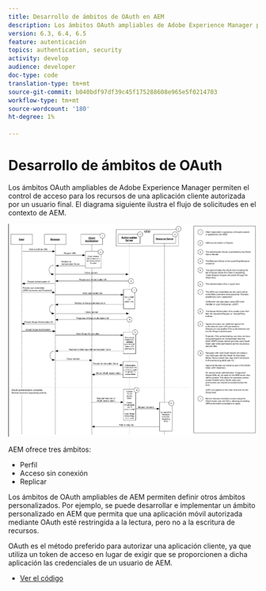 ```yaml
---
title: Desarrollo de ámbitos de OAuth en AEM
description: Los ámbitos OAuth ampliables de Adobe Experience Manager permiten el control de acceso para los recursos de una aplicación cliente autorizada por un usuario final. El diagrama siguiente ilustra el flujo de solicitudes en el contexto de AEM.
version: 6.3, 6.4, 6.5
feature: autenticación
topics: authentication, security
activity: develop
audience: developer
doc-type: code
translation-type: tm+mt
source-git-commit: b040bdf97df39c45f175288608e965e5f0214703
workflow-type: tm+mt
source-wordcount: '180'
ht-degree: 1%

---
```



# Desarrollo de ámbitos de OAuth

Los ámbitos OAuth ampliables de Adobe Experience Manager permiten el control de acceso para los recursos de una aplicación cliente autorizada por un usuario final. El diagrama siguiente ilustra el flujo de solicitudes en el contexto de AEM.

![Flujo De Ámbitos De Oa](./assets/oauth-code-sample-develop/oauth-scopes-flow.png)

AEM ofrece tres ámbitos:

* Perfil
* Acceso sin conexión
* Replicar

Los ámbitos de OAuth ampliables de AEM permiten definir otros ámbitos personalizados. Por ejemplo, se puede desarrollar e implementar un ámbito personalizado en AEM que permita que una aplicación móvil autorizada mediante OAuth esté restringida a la lectura, pero no a la escritura de recursos.

OAuth es el método preferido para autorizar una aplicación cliente, ya que utiliza un token de acceso en lugar de exigir que se proporcionen a dicha aplicación las credenciales de un usuario de AEM.

* [Ver el código](https://github.com/Adobe-Consulting-Services/acs-aem-samples/blob/legacy/bundle/src/main/java/com/adobe/acs/samples/authentication/oauth/impl/SampleScopeWithPrivileges.java)
